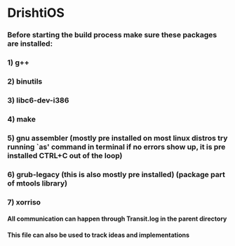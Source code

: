 # DrishtiOS

### Before starting the build process make sure these packages are installed:
### 1) g++
### 2) binutils
### 3) libc6-dev-i386
### 4) make
### 5) gnu assembler (mostly pre installed on most linux distros try running `as' command in terminal if no errors show up, it is pre installed CTRL+C out of the loop)
### 6) grub-legacy (this is also mostly pre installed) (package part of mtools library)
### 7) xorriso

#### All communication can happen through Transit.log in the parent directory
#### This file can also be used to track ideas and implementations